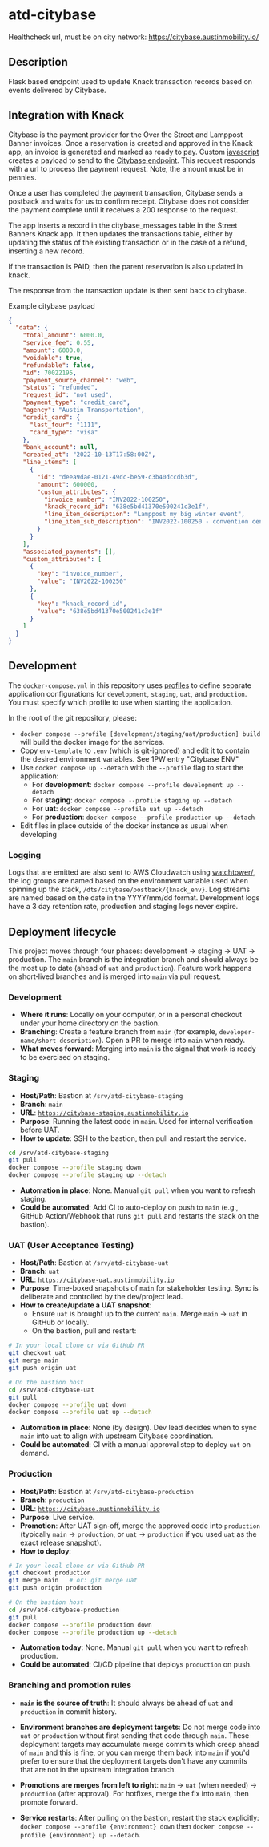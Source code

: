 # atd-citybase

Healthcheck url, must be on city network: https://citybase.austinmobility.io/

## Description

Flask based endpoint used to update Knack transaction records based on events delivered by Citybase.

## Integration with Knack

Citybase is the payment provider for the Over the Street and Lamppost Banner invoices.
Once a reservation is created and approved in the Knack app, an invoice is generated and marked as ready to pay. Custom [javascript](https://github.com/cityofaustin/atd-knack/blob/master/code/street-banner/street-banner.js#L417) creates a payload to send to the [Citybase endpoint](https://invoice-service.prod.cityba.se/invoices/austin_tx_transportation/street_banner). This request responds with a url to process the payment request. Note, the amount must be in pennies.

Once a user has completed the payment transaction, Citybase sends a postback and waits for us to confirm receipt. Citybase does not consider the payment complete until it receives a 200 response to the request.

The app inserts a record in the citybase_messages table in the Street Banners Knack app.
It then updates the transactions table, either by updating the status of the existing transaction or in the case of a refund, inserting a new record.

If the transaction is PAID, then the parent reservation is also updated in knack.

The response from the transaction update is then sent back to citybase.

Example citybase payload

```json
{
  "data": {
    "total_amount": 6000.0,
    "service_fee": 0.55,
    "amount": 6000.0,
    "voidable": true,
    "refundable": false,
    "id": 70022195,
    "payment_source_channel": "web",
    "status": "refunded",
    "request_id": "not used",
    "payment_type": "credit_card",
    "agency": "Austin Transportation",
    "credit_card": {
      "last_four": "1111",
      "card_type": "visa"
    },
    "bank_account": null,
    "created_at": "2022-10-13T17:58:00Z",
    "line_items": [
      {
        "id": "deea9dae-0121-49dc-be59-c3b40dccdb3d",
        "amount": 600000,
        "custom_attributes": {
          "invoice_number": "INV2022-100250",
          "knack_record_id": "638e5bd41370e500241c3e1f",
          "line_item_description": "Lamppost my big winter event",
          "line_item_sub_description": "INV2022-100250 - convention center"
        }
      }
    ],
    "associated_payments": [],
    "custom_attributes": [
      {
        "key": "invoice_number",
        "value": "INV2022-100250"
      },
      {
        "key": "knack_record_id",
        "value": "638e5bd41370e500241c3e1f"
      }
    ]
  }
}
```

## Development

The `docker-compose.yml` in this repository uses [profiles](https://docs.docker.com/compose/profiles/) to define separate application configurations for `development`, `staging`, `uat`, and `production`. You must specify which profile to use when starting the application.

In the root of the git repository, please:

- `docker compose --profile [development/staging/uat/production] build` will build the docker image for the services.
- Copy `env-template` to `.env` (which is git-ignored) and edit it to contain the desired environment variables. See 1PW entry "Citybase ENV"
- Use `docker compose up --detach` with the `--profile` flag to start the application:
  - For **development**: `docker compose --profile development up --detach`
  - For **staging**: `docker compose --profile staging up --detach`
  - For **uat**: `docker compose --profile uat up --detach`
  - For **production**: `docker compose --profile production up --detach`
- Edit files in place outside of the docker instance as usual when developing

### Logging

Logs that are emitted are also sent to AWS Cloudwatch using [watchtower/](https://pypi.org/project/watchtower/), the log groups are named based on the environment variable used when spinning up the stack, `/dts/citybase/postback/{knack_env}`. Log streams are named based on the date in the YYYY/mm/dd format. Development logs have a 3 day retention rate, production and staging logs never expire.

## Deployment lifecycle

This project moves through four phases: development → staging → UAT → production. The `main` branch is the integration branch and should always be the most up to date (ahead of `uat` and `production`). Feature work happens on short‑lived branches and is merged into `main` via pull request.

### Development

- **Where it runs**: Locally on your computer, or in a personal checkout under your home directory on the bastion.
- **Branching**: Create a feature branch from `main` (for example, `developer-name/short-description`). Open a PR to merge into `main` when ready.
- **What moves forward**: Merging into `main` is the signal that work is ready to be exercised on staging.

### Staging

- **Host/Path**: Bastion at `/srv/atd-citybase-staging`
- **Branch**: `main`
- **URL**: [`https://citybase-staging.austinmobility.io`](https://citybase-staging.austinmobility.io)
- **Purpose**: Running the latest code in `main`. Used for internal verification before UAT.
- **How to update**: SSH to the bastion, then pull and restart the service.

```sh
cd /srv/atd-citybase-staging
git pull
docker compose --profile staging down
docker compose --profile staging up --detach
```

- **Automation in place**: None. Manual `git pull` when you want to refresh staging.
- **Could be automated**: Add CI to auto-deploy on push to `main` (e.g., GitHub Action/Webhook that runs `git pull` and restarts the stack on the bastion).

### UAT (User Acceptance Testing)

- **Host/Path**: Bastion at `/srv/atd-citybase-uat`
- **Branch**: `uat`
- **URL**: [`https://citybase-uat.austinmobility.io`](https://citybase-uat.austinmobility.io)
- **Purpose**: Time-boxed snapshots of `main` for stakeholder testing. Sync is deliberate and controlled by the dev/project lead.
- **How to create/update a UAT snapshot**:
  - Ensure `uat` is brought up to the current `main`. Merge `main` → `uat` in GitHub or locally.
  - On the bastion, pull and restart:

```sh
# In your local clone or via GitHub PR
git checkout uat
git merge main
git push origin uat

# On the bastion host
cd /srv/atd-citybase-uat
git pull
docker compose --profile uat down
docker compose --profile uat up --detach
```

- **Automation in place**: None (by design). Dev lead decides when to sync `main` into `uat` to align with upstream Citybase coordination.
- **Could be automated**: CI with a manual approval step to deploy `uat` on demand.

### Production

- **Host/Path**: Bastion at `/srv/atd-citybase-production`
- **Branch**: `production`
- **URL**: [`https://citybase.austinmobility.io`](https://citybase.austinmobility.io)
- **Purpose**: Live service.
- **Promotion**: After UAT sign‑off, merge the approved code into `production` (typically `main` → `production`, or `uat` → `production` if you used `uat` as the exact release snapshot).
- **How to deploy**:

```sh
# In your local clone or via GitHub PR
git checkout production
git merge main   # or: git merge uat
git push origin production

# On the bastion host
cd /srv/atd-citybase-production
git pull
docker compose --profile production down
docker compose --profile production up --detach
```

- **Automation today**: None. Manual `git pull` when you want to refresh production.
- **Could be automated**: CI/CD pipeline that deploys `production` on push.

### Branching and promotion rules

- **`main` is the source of truth**: It should always be ahead of `uat` and `production` in commit history.
- **Environment branches are deployment targets**: Do not merge code into `uat` or `production` without first sending that code through `main`. These deployment targets may accumulate merge commits which creep ahead of `main` and this is fine, or you can merge them back into `main` if you'd prefer to ensure that the deployment targets don't have any commits that are not in the upstream integration branch.

- **Promotions are merges from left to right**: `main` → `uat` (when needed) → `production` (after approval). For hotfixes, merge the fix into `main`, then promote forward.
- **Service restarts**: After pulling on the bastion, restart the stack explicitly: `docker compose --profile {environment} down` then `docker compose --profile {environment} up --detach`.
